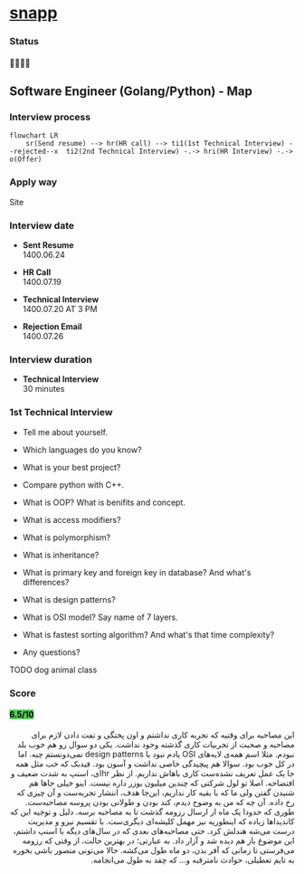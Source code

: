 # [snapp](snapp.ir)

### Status
#### 📜📞🔧❌
## Software Engineer (Golang/Python) - Map
### Interview process
```mermaid
flowchart LR
    sr(Send resume) --> hr(HR call) --> ti1(1st Technical Interview) --rejected--x  ti2(2nd Technical Interview) -.-> hri(HR Interview) -.-> o(Offer)
```
### Apply way
Site

### Interview date
- **Sent Resume** <br /> 1400.06.24

- **HR Call**<br /> 1400.07.19

- **Technical Interview** <br> 1400.07.20 AT 3 PM

- **Rejection Email** <br /> 1400.07.26

### Interview duration
- **Technical Interview** <br> 30 minutes

### 1st Technical Interview

- Tell me about yourself.

- Which languages do you know?

- What is your best project?

- Compare python with C++.

- What is OOP? What is benifits and concept.

- What is access modifiers?

- What is polymorphism?

- What is inheritance?

- What is primary key and foreign key in database? And what's differences?

- What is design patterns?

- What is OSI model? Say name of 7 layers.

- What is fastest sorting algorithm? And what's that time complexity?

- Any questions?

TODO dog animal class

### Score
<h4><mark style="background-color:#54ca56">6.5/10</mark></h4>

<p dir="rtl">
این مصاحبه برای وقتیه که تجربه کاری نداشتم و اون پختگی و تفت دادن لازم برای مصاحبه و صحبت از تجربیات کاری گذشته وجود نداشت. یکی دو سوال رو هم خوب بلد نبودم. مثلا اسم همه‌ی لایه‌های OSI یادم نبود یا design patterns نمی‌دونستم چیه. اما در کل خوب بود. سوالا هم پیچیدگی خاصی نداشت و آسون بود. فیدبک که خب مثل همه جا یک عمل تعریف نشده‌ست کاری باهاش نداریم. از نظر hrای، اسنپ به شدت ضعیف و افتضاحه. اصلا تو لول شرکتی که چندین میلیون یوزر داره نیست. اینو خیلی جاها هم شنیدن گفتن ولی ما که با بقیه کار نداریم، این‌جا هدف، انتشار تجربه‌ست و آن چیزی که رخ داده. آن چه که من به وضوح دیدم، کند بودن و طولانی بودن پروسه مصاحبه‌ست. طوری که حدودا یک ماه از ارسال رزومه گذشت تا به مصاحبه برسه. دلیل و توجیه این که کاندیداها زیاده که اینطوریه نیز مهمل کلیشه‌ای دیگری‌ست. با تقسیم نیرو و مدیریت درست می‌شه هندلش کرد. حتی مصاحبه‌های بعدی که در سال‌های دیگه با اسنپ داشتم، این موضوع باز هم دیده شد و آزار داد. به عبارتی؛ در بهترین حالت، از وقتی که رزومه می‌فرستی تا زمانی که آفر بدن، دو ماه طول می‌کشه. حالا می‌تونی متصور باشی بخوره به تایم تعطیلی، حوادث نامترقبه و... که چقد به طول می‌انجامه.
</p>
